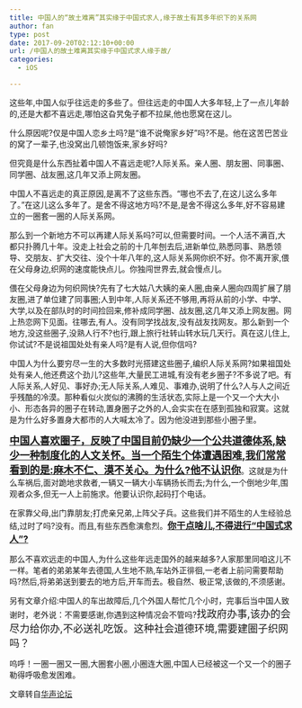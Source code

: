 ```yaml
---
title: 中国人的“故土难离”其实缘于中国式求人,缘于故土有其多年织下的关系网
author: fan
type: post
date: 2017-09-20T02:12:10+00:00
url: /中国人的故土难离其实缘于中国式求人缘于故/
categories:
  - iOS

---
```

这些年,中国人似乎往远走的多些了。但往远走的中国人大多年轻,上了一点儿年龄的,还是大都不喜远走,哪怕这旮旯兔子都不拉屎,他也愿窝在这儿。
  
什么原因呢?仅是中国人恋乡土吗?是“谁不说俺家乡好”吗?不是。他在这苦巴苦业的窝了一辈子,也没窝出几顿饱饭来,家乡好吗?
  
但究竟是什么东西扯着中国人不喜远走呢?人际关系。亲人圈、朋友圈、同事圈、同学圈、战友圈,这几年又添上网友圈。
  
中国人不喜远走的真正原因,是离不了这些东西。“哪也不去了,在这儿这么多年了。”在这儿这么多年了。是舍不得这地方吗?不是,是舍不得这么多年,好不容易建立的一圈套一圈的人际关系网。
  
那么到一个新地方不可以再建人际关系吗?可以,但需要时间。一个人活不满百,大都只扑腾几十年。没走上社会之前的十几年刨去后,进新单位,熟悉同事、熟悉领导、交朋友、扩大交往、没个十年八年的,这人际关系网你织不好。你不离开家,偎在父母身边,织网的速度能快点儿。你独闯世界去,就会慢点儿。
  
偎在父母身边为何织网快?先有了七大姑八大姨的亲人圈,由亲人圈向四周扩展了朋友圈,进了单位建了同事圈;人到中年,人际关系还不够用,再将从前的小学、中学、大学,以及在部队时的时间捡回来,修补成同学圈、战友圈,这几年又添上网友圈。网上热恋网下见面。往哪去,有人。没有同学找战友,没有战友找网友。那么新到一个地方,没这些圈子,没熟人行不?也行,跟上旅行社转山转水玩几天行。真在这儿住上,你试试?不是说祖国处处有亲人吗?是有人说,但你信吗?
  
中国人为什么要穷尽一生的大多数时光搭建这些圈子,编织人际关系网?如果祖国处处有亲人,他还费这个劲儿?这些年,大量民工进城,有没有老乡圈子?不多说了吧。有人际关系,人好见、事好办;无人际关系,人难见、事难办,说明了什么?人与人之间近乎残酷的冷漠。那种看似火炭似的沸腾的生活状态,实际上是一个又一个大大小小、形态各异的圈子在转动,置身圈子之外的人,会实实在在感到孤独和寂寞。这就是为什么好多置身大都市的人大喊太冷了。因为他没进到那些小圈子里。
  
<u>**<span style="font-size: large;">中国人喜欢圈子，反映了中国目前仍缺少一个公共道德体系,缺少一种制度化的人文关怀。当一个陌生个体遭遇困难,我们常常看到的是:麻木不仁、漠不关心。为什么?他不认识你</span>**</u>。这就是为什么车祸后,面对跪地求救者,一辆又一辆大小车辆扬长而去;为什么,一个倒地少年,围观者众多,但无一人上前施求。他要认识你,起码打个电话。
  
在家靠父母,出门靠朋友;打虎亲兄弟,上阵父子兵。这些我们并不陌生的人生经验总结,过时了吗?没有。而且,有些东西愈演愈烈。<u>**<span style="font-size: medium;">你干点啥儿,不得进行“中国式求人”?</span>**</u>
  
那么不喜欢远走的中国人,为什么这些年远走国外的越来越多?人家那里同咱这儿不一样。笔者的弟弟某年去德国,人生地不熟,车站外正徘徊,一老者上前问需要帮助吗?然后,将弟弟送到要去的地方后,开车而去。极自然、极正常,该做的,不须感谢。
  
另有文章介绍:中国人的车出故障后,几个外国人帮忙几个小时，完事后当中国人致谢时，老外说：不需要感谢,你遇到这种情况会不管吗?<span style="font-size: large;">找政府办事,该办的会尽力给你办,不必送礼吃饭。这种社会道德环境,需要建圈子织网吗？</span>
  
呜呼！一圈一圈又一圈,大圈套小圈,小圈连大圈,中国人已经被这一个又一个的圈子勒得呼吸愈发困难。
  
文章转自[华声论坛][1]

 [1]: http://bbs.voc.com.cn/topic-5351681-1-1.html